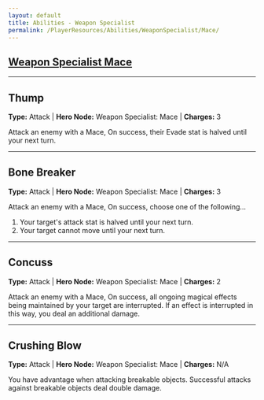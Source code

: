 ```yaml
---
layout: default
title: Abilities - Weapon Specialist
permalink: /PlayerResources/Abilities/WeaponSpecialist/Mace/
---
```

## [Weapon Specialist Mace](#Mace)

------------------------------------------------
## Thump
**Type:** Attack
 | **Hero Node:** Weapon Specialist: Mace
 | **Charges:** 3

Attack an enemy with a Mace, On success, their Evade stat is halved until your next turn.

------------------------------------------------
## Bone Breaker
**Type:** Attack
 | **Hero Node:** Weapon Specialist: Mace
 | **Charges:** 3

Attack an enemy with a Mace, On success, choose one of the following...
1. Your target's attack stat is halved until your next turn.
2. Your target cannot move until your next turn.

------------------------------------------------
## Concuss
**Type:** Attack
 | **Hero Node:** Weapon Specialist: Mace
 | **Charges:** 2

Attack an enemy with a Mace, On success, all ongoing magical effects being maintained by your target are interrupted. If an effect is interrupted in this way, you deal an additional damage.

------------------------------------------------
## Crushing Blow
**Type:** Attack
 | **Hero Node:** Weapon Specialist: Mace
 | **Charges:** N/A

You have advantage when attacking breakable objects. Successful attacks against breakable objects deal double damage.